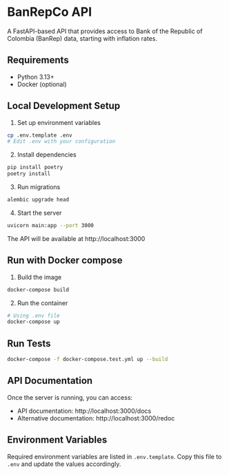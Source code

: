 # BanRepCo API

A FastAPI-based API that provides access to Bank of the Republic of Colombia (BanRep) data, starting with inflation rates.

## Requirements

- Python 3.13+
- Docker (optional)

## Local Development Setup

1. Set up environment variables
```bash
cp .env.template .env
# Edit .env with your configuration
```

2. Install dependencies
```bash
pip install poetry
poetry install
```

3. Run migrations
```bash
alembic upgrade head
```

4. Start the server
```bash
uvicorn main:app --port 3000
```

The API will be available at http://localhost:3000

## Run with Docker compose

1. Build the image
```bash
docker-compose build
```

2. Run the container
```bash
# Using .env file
docker-compose up
```

## Run Tests
```bash
docker-compose -f docker-compose.test.yml up --build
```

## API Documentation

Once the server is running, you can access:
- API documentation: http://localhost:3000/docs
- Alternative documentation: http://localhost:3000/redoc

## Environment Variables

Required environment variables are listed in `.env.template`. Copy this file to `.env` and update the values accordingly.
